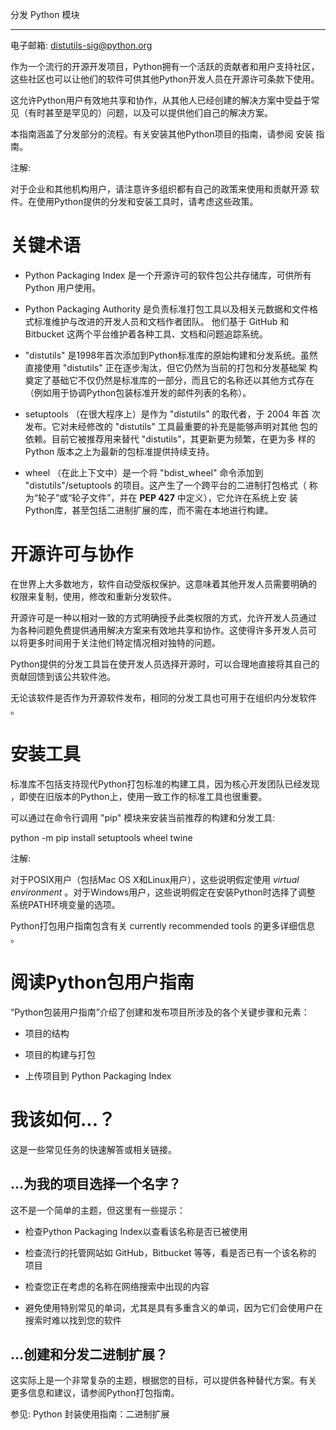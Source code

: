 分发 Python 模块
****************

电子邮箱:
   distutils-sig@python.org

作为一个流行的开源开发项目，Python拥有一个活跃的贡献者和用户支持社区，
这些社区也可以让他们的软件可供其他Python开发人员在开源许可条款下使用。

这允许Python用户有效地共享和协作，从其他人已经创建的解决方案中受益于常
见（有时甚至是罕见的）问题，以及可以提供他们自己的解决方案。

本指南涵盖了分发部分的流程。有关安装其他Python项目的指南，请参阅 安装
指南。

注解:

  对于企业和其他机构用户，请注意许多组织都有自己的政策来使用和贡献开源
  软件。在使用Python提供的分发和安装工具时，请考虑这些政策。


关键术语
========

* Python Packaging Index 是一个开源许可的软件包公共存储库，可供所有
  Python 用户使用。

* Python Packaging Authority 是负责标准打包工具以及相关元数据和文件格
  式标准维护与改进的开发人员和文档作者团队。 他们基于 GitHub 和
  Bitbucket 这两个平台维护着各种工具、文档和问题追踪系统。

* "distutils" 是1998年首次添加到Python标准库的原始构建和分发系统。虽然
  直接使用 "distutils" 正在逐步淘汰，但它仍然为当前的打包和分发基础架
  构奠定了基础它不仅仍然是标准库的一部分，而且它的名称还以其他方式存在
  （例如用于协调Python包装标准开发的邮件列表的名称）。

* setuptools （在很大程序上）是作为 "distutils" 的取代者，于 2004 年首
  次发布。它对未经修改的 "distutils" 工具最重要的补充是能够声明对其他
  包的依赖。目前它被推荐用来替代 "distutils"，其更新更为频繁，在更为多
  样的 Python 版本之上为最新的包标准提供持续支持。

* wheel （在此上下文中）是一个将 "bdist_wheel" 命令添加到
  "distutils"/setuptools 的项目。这产生了一个跨平台的二进制打包格式（
  称为“轮子”或“轮子文件”，并在 **PEP 427** 中定义），它允许在系统上安
  装Python库，甚至包括二进制扩展的库，而不需在本地进行构建。


开源许可与协作
==============

在世界上大多数地方，软件自动受版权保护。这意味着其他开发人员需要明确的
权限来复制，使用，修改和重新分发软件。

开源许可是一种以相对一致的方式明确授予此类权限的方式，允许开发人员通过
为各种问题免费提供通用解决方案来有效地共享和协作。这使得许多开发人员可
以将更多时间用于关注他们特定情况相对独特的问题。

Python提供的分发工具旨在使开发人员选择开源时，可以合理地直接将其自己的
贡献回馈到该公共软件池。

无论该软件是否作为开源软件发布，相同的分发工具也可用于在组织内分发软件
。


安装工具
========

标准库不包括支持现代Python打包标准的构建工具，因为核心开发团队已经发现
，即使在旧版本的Python上，使用一致工作的标准工具也很重要。

可以通过在命令行调用 "pip" 模块来安装当前推荐的构建和分发工具:

   python -m pip install setuptools wheel twine

注解:

  对于POSIX用户（包括Mac OS X和Linux用户），这些说明假定使用 *virtual
  environment* 。对于Windows用户，这些说明假定在安装Python时选择了调整
  系统PATH环境变量的选项。

Python打包用户指南包含有关 currently recommended tools 的更多详细信息
。


阅读Python包用户指南
====================

“Python包装用户指南”介绍了创建和发布项目所涉及的各个关键步骤和元素：

* 项目的结构

* 项目的构建与打包

* 上传项目到 Python Packaging Index


我该如何...？
=============

这是一些常见任务的快速解答或相关链接。


...为我的项目选择一个名字？
---------------------------

这不是一个简单的主题，但这里有一些提示：

* 检查Python Packaging Index以查看该名称是否已被使用

* 检查流行的托管网站如 GitHub，Bitbucket 等等，看是否已有一个该名称的
  项目

* 检查您正在考虑的名称在网络搜索中出现的内容

* 避免使用特别常见的单词，尤其是具有多重含义的单词，因为它们会使用户在
  搜索时难以找到您的软件


...创建和分发二进制扩展？
-------------------------

这实际上是一个非常复杂的主题，根据您的目标，可以提供各种替代方案。有关
更多信息和建议，请参阅Python打包指南。

参见: Python 封装使用指南：二进制扩展
